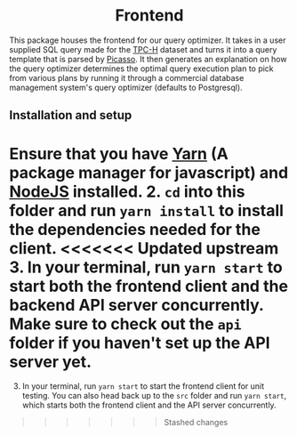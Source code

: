 <h1 align="center">Frontend</h1>

This package houses the frontend for our query optimizer. It takes in a user supplied SQL query made for the [TPC-H](http://www.tpc.org/tpch/) dataset and turns it into a query template that is parsed by [Picasso](https://dsl.cds.iisc.ac.in/projects/PICASSO/). It then generates an explanation on how the query optimizer determines the optimal query execution plan to pick from various plans by running it through a commercial database management system's query optimizer (defaults to Postgresql).

## Installation and setup

**Ensure that you have [Yarn](https://yarnpkg.com/getting-started) (A package manager for javascript) and [NodeJS](https://nodejs.org/en/) installed.**
2. `cd` into this folder and run `yarn install` to install the dependencies needed for the client.
<<<<<<< Updated upstream
3. In your terminal, run `yarn start` to start both the frontend client and the backend API server concurrently. Make sure to check out the `api` folder if you haven't set up the API server yet.
=======
3. In your terminal, run `yarn start` to start the frontend client for unit testing. You can also head back up to the `src` folder and run `yarn start`, which starts both the frontend client and the API server concurrently.
>>>>>>> Stashed changes
